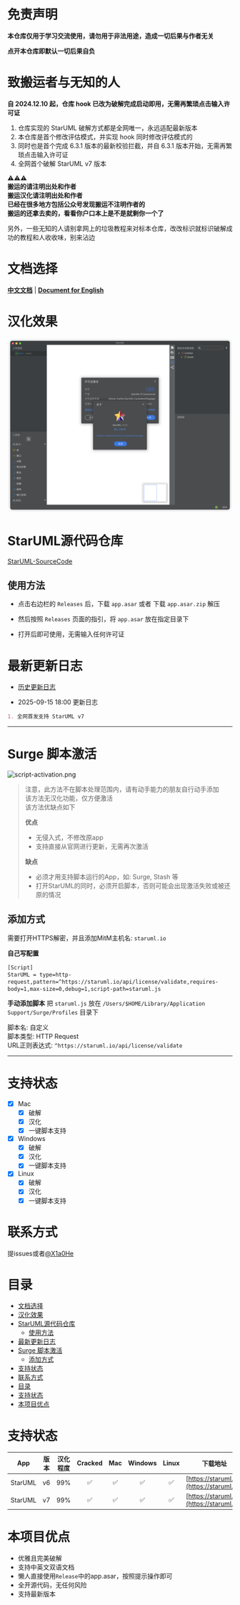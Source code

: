 # 免责声明

**本仓库仅用于学习交流使用，请勿用于非法用途，造成一切后果与作者无关**

**点开本仓库即默认一切后果自负**

# 致搬运者与无知的人

**自 2024.12.10 起，仓库 hook 已改为破解完成启动即用，无需再繁琐点击输入许可证**

1. 仓库实现的 StarUML 破解方式都是全网唯一，永远适配最新版本
2. 本仓库是首个修改评估模式，并实现 hook 同时修改评估模式的
3. 同时也是首个完成 6.3.1 版本的最新校验拦截，并自 6.3.1 版本开始，无需再繁琐点击输入许可证
4. 全网首个破解 StarUML v7 版本

⚠️⚠️⚠️\
**搬运的请注明出处和作者**\
**搬运汉化请注明出处和作者**\
**已经在很多地方包括公众号发现搬运不注明作者的**\
**搬运的还拿去卖的，看看你户口本上是不是就剩你一个了**

另外，一些无知的人请别拿网上的垃圾教程来对标本仓库，改改标识就标识破解成功的教程和人收收味，别来沾边

# 文档选择

[**中文文档**](cn/readme-cn.md) | [**Document for English**](en/readme-en.md)

# 汉化效果

![display.png](images/display.png)

# StarUML源代码仓库

[StarUML-SourceCode](https://github.com/X1a0He/StarUML-SourceCode)

## 使用方法

* 点击右边栏的 `Releases` 后，下载 `app.asar` 或者 下载 `app.asar.zip` 解压

* 然后按照 `Releases` 页面的指引，将 `app.asar` 放在指定目录下

* 打开后即可使用，无需输入任何许可证

# 最新更新日志

- [历史更新日志](Update-log.md)

- 2025-09-15 18:00 更新日志

```markdown
1. 全网首发支持 StarUML v7
```

----

# Surge 脚本激活

![script-activation.png](images/script-activation.png)

> 注意，此方法不在脚本处理范围内，请有动手能力的朋友自行动手添加\
> 该方法无汉化功能，仅方便激活\
> 该方法优缺点如下
>
> **优点**
> - 无侵入式，不修改原app
> - 支持直接从官网进行更新，无需再次激活
>
> **缺点**
> - 必须才用支持脚本运行的App，如: Surge, Stash 等
> - 打开StarUML的同时，必须开启脚本，否则可能会出现激活失败或被还原的情况

## 添加方式

需要打开HTTPS解密，并且添加MitM主机名: `staruml.io`

**自己写配置**

```config
[Script]
StarUML = type=http-request,pattern=^https://staruml.io/api/license/validate,requires-body=1,max-size=0,debug=1,script-path=staruml.js
```

**手动添加脚本**
把 `staruml.js` 放在 `/Users/$HOME/Library/Application Support/Surge/Profiles` 目录下

脚本名: 自定义 \
脚本类型: HTTP Request \
URL正则表达式: `^https://staruml.io/api/license/validate`

----

# 支持状态

- [x] Mac
    - [x] 破解
    - [x] 汉化
    - [x] 一键脚本支持
- [x] Windows
    - [x] 破解
    - [x] 汉化
    - [x] 一键脚本支持
- [x] Linux
    - [x] 破解
    - [x] 汉化
    - [x] 一键脚本支持

# 联系方式

提issues或者[@X1a0He](https://t.me/X1a0He)

# 目录

<!-- TOC -->

* [文档选择](#文档选择)
* [汉化效果](#汉化效果)
* [StarUML源代码仓库](#staruml源代码仓库)
    * [使用方法](#使用方法)
* [最新更新日志](#最新更新日志)
* [Surge 脚本激活](#surge-脚本激活)
    * [添加方式](#添加方式)
* [支持状态](#支持状态)
* [联系方式](#联系方式)
* [目录](#目录)
* [支持状态](#支持状态-1)
* [本项目优点](#本项目优点)

<!-- TOC -->

# 支持状态

|   App   | 版本 | 汉化程度 | Cracked | Mac | Windows | Linux |                    下载地址                    |
|:-------:|:--:|:----:|:-------:|:---:|:-------:|:-----:|:------------------------------------------:|
| StarUML | v6 | 99%  |    ✅    |  ✅  |    ✅    |   ✅   | [https://staruml.io/](https://staruml.io/) |
| StarUML | v7 | 99%  |    ✅    |  ✅  |    ✅    |   ✅   | [https://staruml.io/](https://staruml.io/) |

# 本项目优点

- 优雅且完美破解
- 支持中英文双语文档
- 懒人直接使用`Release`中的app.asar，按照提示操作即可
- 全开源代码，无任何风险
- 支持最新版本